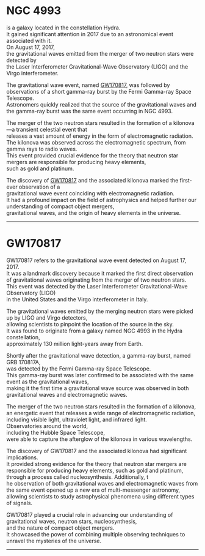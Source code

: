 # NGC 4993
  is a galaxy located in the constellation Hydra.   
   It gained significant attention in 2017 due to an astronomical event associated with it.   
    On August 17, 2017,   
     the gravitational waves emitted from the merger of two neutron stars were detected by     
      the Laser Interferometer Gravitational-Wave Observatory (LIGO) and the Virgo interferometer.   

   The gravitational wave event, named [GW170817](#1), was followed by observations of a short gamma-ray burst by the Fermi Gamma-ray Space Telescope.    
    Astronomers quickly realized that the source of the gravitational waves and the gamma-ray burst was the same event occurring in NGC 4993.   
 
   The merger of the two neutron stars resulted in the formation of a kilonova—a transient celestial event that    
    releases a vast amount of energy in the form of electromagnetic radiation.    
    The kilonova was observed across the electromagnetic spectrum, from gamma rays to radio waves.    
     This event provided crucial evidence for the theory that neutron star mergers are responsible for producing heavy elements,     
      such as gold and platinum.   

   The discovery of [GW170817](#1) and the associated kilonova marked the first-ever observation of a   
    gravitational wave event coinciding with electromagnetic radiation.   
     It had a profound impact on the field of astrophysics and helped further our understanding of compact object mergers,    
      gravitational waves, and the origin of heavy elements in the universe.   

-------------------
<a id="1"></a> 
# GW170817
  GW170817 refers to the gravitational wave event detected on August 17, 2017.   
   It was a landmark discovery because it marked the first direct observation of gravitational waves originating from the merger of two neutron stars.   
    This event was detected by the Laser Interferometer Gravitational-Wave Observatory (LIGO)    
     in the United States and the Virgo interferometer in Italy.  

   The gravitational waves emitted by the merging neutron stars were picked up by LIGO and Virgo detectors,    
    allowing scientists to pinpoint the location of the source in the sky.   
     It was found to originate from a galaxy named NGC 4993 in the Hydra constellation,   
      approximately 130 million light-years away from Earth.   

   Shortly after the gravitational wave detection, a gamma-ray burst, named GRB 170817A,  
    was detected by the Fermi Gamma-ray Space Telescope.  
     This gamma-ray burst was later confirmed to be associated with the same event as the gravitational waves,   
      making it the first time a gravitational wave source was observed in both gravitational waves and electromagnetic waves.   

   The merger of the two neutron stars resulted in the formation of a kilonova,   
    an energetic event that releases a wide range of electromagnetic radiation, including visible light, ultraviolet light, and infrared light.  
     Observatories around the world,   
      including the Hubble Space Telescope,    
       were able to capture the afterglow of the kilonova in various wavelengths.   

   The discovery of GW170817 and the associated kilonova had significant implications.    
    It provided strong evidence for the theory that neutron star mergers are responsible for producing heavy elements, such as gold and platinum,    
     through a process called nucleosynthesis. Additionally, t  
      he observation of both gravitational waves and electromagnetic waves from the same event opened up a new era of multi-messenger astronomy,   
       allowing scientists to study astrophysical phenomena using different types of signals.   

   GW170817 played a crucial role in advancing our understanding of gravitational waves, neutron stars, nucleosynthesis,     
    and the nature of compact object mergers.     
     It showcased the power of combining multiple observing techniques to unravel the mysteries of the universe.   

-------------------
